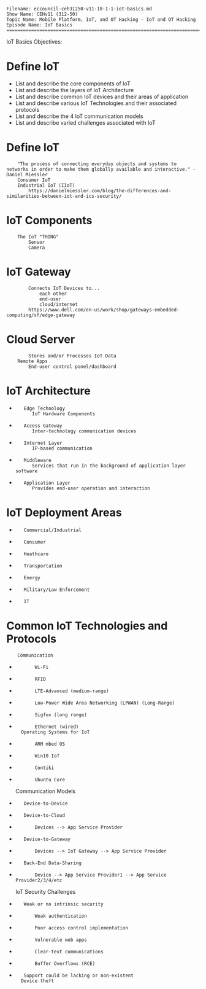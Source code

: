     Filename: eccouncil-ceh31250-v11-18-1-1-iot-basics.md
    Show Name: CEHv11 (312-50)
    Topic Name: Mobile Platform, IoT, and OT Hacking - IoT and OT Hacking
    Episode Name: IoT Basics ================================================================================

IoT Basics
Objectives:

#    Define IoT
-    List and describe the core components of IoT
-    List and describe the layers of IoT Architecture
-    List and describe common IoT devices and their areas of application
-    List and describe various IoT Technologies and their associated protocols
-    List and describe the 4 IoT communication models
-    List and describe varied challenges associated with IoT

#    Define IoT
        "The process of connecting everyday objects and systems to networks in order to make them globally available and interactive." - Daniel Miessler
        Consumer IoT
        Industrial IoT (IIoT)
            https://danielmiessler.com/blog/the-differences-and-similarities-between-iot-and-ics-security/

#    IoT Components
        The IoT "THING"
            Sensor
            Camera
#        IoT Gateway
            Connects IoT Devices to...
                each other
                end-user
                cloud/internet
            https://www.dell.com/en-us/work/shop/gateways-embedded-computing/sf/edge-gateway
#        Cloud Server
            Stores and/or Processes IoT Data
        Remote Apps
            End-user control panel/dashboard

#    IoT Architecture
-        Edge Technology
            IoT Hardware Components
-        Access Gateway
            Inter-technology communication devices
-        Internet Layer
            IP-based communication
-        Middleware
            Services that run in the background of application layer software
-        Application Layer
            Provides end-user operation and interaction

#    IoT Deployment Areas
-        Commercial/Industrial
-        Consumer
-        Heathcare
-        Transportation
-        Energy
-        Military/Law Enforcement
-        IT

#    Common IoT Technologies and Protocols
        Communication
-            Wi-Fi
-            RFID
-            LTE-Advanced (medium-range)
-            Low-Power Wide Area Networking (LPWAN) (Long-Range)
-            Sigfox (long range)
-            Ethernet (wired)
        Operating Systems for IoT
-            ARM mbed OS
-            Win10 IoT
-            Contiki
-            Ubuntu Core

    Communication Models
-        Device-to-Device
-        Device-to-Cloud
-            Devices --> App Service Provider
-        Device-to-Gateway
-            Devices --> IoT Gateway --> App Service Provider
-        Back-End Data-Sharing
-            Device --> App Service Provider1 --> App Service Provider2/3/4/etc

    IoT Security Challenges
-        Weak or no intrinsic security
-            Weak authentication
-            Poor access control implementation
-            Vulnerable web apps
-            Clear-text communications
-            Buffer Overflows (RCE)
-        Support could be lacking or non-existent
        Device theft
